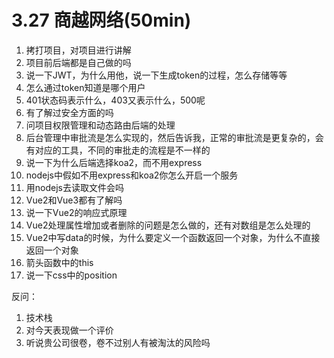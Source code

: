 # 3.27 商越网络(50min)

1. 拷打项目，对项目进行讲解
2. 项目前后端都是自己做的吗
3. 说一下JWT，为什么用他，说一下生成token的过程，怎么存储等等
4. 怎么通过token知道是哪个用户
5. 401状态码表示什么，403又表示什么，500呢
6. 有了解过安全方面的吗
7. 问项目权限管理和动态路由后端的处理
8. 后台管理中审批流是怎么实现的，然后告诉我，正常的审批流是更复杂的，会有对应的工具，不同的审批走的流程是不一样的
9. 说一下为什么后端选择koa2，而不用express
10. nodejs中假如不用express和koa2你怎么开启一个服务
11. 用nodejs去读取文件会吗
12. Vue2和Vue3都有了解吗
13. 说一下Vue2的响应式原理
14. Vue2处理属性增加或者删除的问题是怎么做的，还有对数组是怎么处理的
15. Vue2中写data的时候，为什么要定义一个函数返回一个对象，为什么不直接返回一个对象
16. 箭头函数中的this
17. 说一下css中的position

反问：

1. 技术栈
2. 对今天表现做一个评价
3. 听说贵公司很卷，卷不过别人有被淘汰的风险吗
